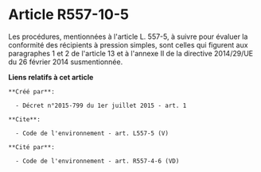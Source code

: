 # Article R557-10-5

Les procédures, mentionnées à l'article L. 557-5, à suivre pour évaluer la conformité des récipients à pression simples, sont
celles qui figurent aux paragraphes 1 et 2 de l'article 13 et à l'annexe II de la directive 2014/29/UE du 26 février 2014
susmentionnée.

**Liens relatifs à cet article**

	**Créé par**:

	  - Décret n°2015-799 du 1er juillet 2015 - art. 1

	**Cite**:

	  - Code de l'environnement - art. L557-5 (V)

	**Cité par**:

	  - Code de l'environnement - art. R557-4-6 (VD)
